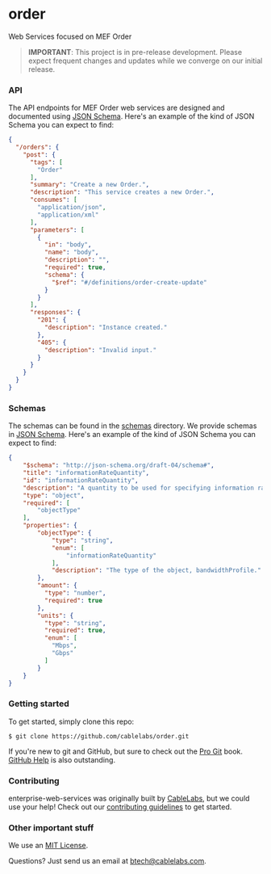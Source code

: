 
# order
Web Services focused on MEF Order

> **IMPORTANT**: This project is in pre-release development. Please expect frequent changes and updates while we converge on our initial release.

### API

The API endpoints for MEF Order web services are designed and documented using [JSON Schema](http://json-schema.org/). Here's an example of the kind of JSON Schema you can expect to find:

``` JSON
{
  "/orders": {
    "post": {
      "tags": [
        "Order"
      ],
      "summary": "Create a new Order.",
      "description": "This service creates a new Order.",
      "consumes": [
        "application/json",
        "application/xml"
      ],
      "parameters": [
        {
          "in": "body",
          "name": "body",
          "description": "",
          "required": true,
          "schema": {
            "$ref": "#/definitions/order-create-update"
          }
        }
      ],
      "responses": {
        "201": {
          "description": "Instance created."
        },
        "405": {
          "description": "Invalid input."
        }
      }
    }
  }
}
```

### Schemas

The schemas can be found in the [schemas](schemas) directory. We provide schemas in [JSON Schema](http://json-schema.org/). Here's an example of the kind of JSON Schema you can expect to find:

``` JSON
{
    "$schema": "http://json-schema.org/draft-04/schema#",
    "title": "informationRateQuantity",
    "id": "informationRateQuantity",
    "description": "A quantity to be used for specifying information rates.",
    "type": "object",
    "required": [
        "objectType"
    ],
    "properties": {
        "objectType": {
            "type": "string",
            "enum": [
                "informationRateQuantity"
            ],
            "description": "The type of the object, bandwidthProfile."
        },
        "amount": {
          "type": "number",
          "required": true
        },
        "units": {
          "type": "string",
          "required": true,
          "enum": [
            "Mbps",
            "Gbps"
          ]
        }
    }
}
```

### Getting started

To get started, simply clone this repo:

```
$ git clone https://github.com/cablelabs/order.git
```

If you're new to git and GitHub, but sure to check out the [Pro Git](https://git-scm.com/book/en/v2) book. [GitHub Help](https://help.github.com/) is also outstanding.

### Contributing

enterprise-web-services was originally built by [CableLabs](http://cablelabs.com/), but we could use your help! Check out our [contributing guidelines](CONTRIBUTING.md) to get started.

### Other important stuff

We use an [MIT License](LICENSE).

Questions? Just send us an email at btech@cablelabs.com.
